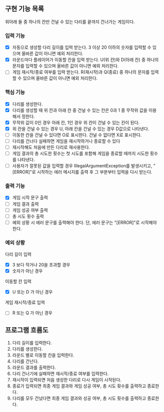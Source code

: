 ## 구현 기능 목록

위아래 둘 중 하나의 칸만 건널 수 있는 다리를 끝까지 건너가는 게임이다.

### 입력 기능

- [x] 자동으로 생성할 다리 길이를 입력 받는다. 3 이상 20 이하의 숫자를 입력할 수 있으며 올바른 값이 아니면 예외 처리한다.
- [x] 라운드마다 플레이어가 이동할 칸을 입력 받는다. U(위 칸)와 D(아래 칸) 중 하나의 문자를 입력할 수 있으며 올바른 값이 아니면 예외 처리한다.
- [ ] 게임 재시작/종료 여부를 입력 받는다. R(재시작)과 Q(종료) 중 하나의 문자를 입력할 수 있으며 올바른 값이 아니면 예외 처리한다.

### 핵심 기능

- [x] 다리를 생성한다.
- [x] 다리를 생성할 때 위 칸과 아래 칸 중 건널 수 있는 칸은 0과 1 중 무작위 값을 이용해서 정한다.
- [x] 무작위 값이 0인 경우 아래 칸, 1인 경우 위 칸이 건널 수 있는 칸이 된다.
- [x] 위 칸을 건널 수 있는 경우 U, 아래 칸을 건널 수 있는 경우 D값으로 나타낸다.
- [ ] 이동한 칸을 건널 수 있다면 O로 표시한다. 건널 수 없다면 X로 표시한다.
- [ ] 다리를 건너다 실패하면 게임을 재시작하거나 종료할 수 있다
- [ ] 재시작해도 처음에 만든 다리로 재사용한다.
- [ ] 게임 결과의 총 시도한 횟수는 첫 시도를 포함해 게임을 종료할 때까지 시도한 횟수를 나타낸다.
- [ ] 사용자가 잘못된 값을 입력할 경우 IllegalArgumentException를 발생시키고, "[ERROR]"로 시작하는 에러 메시지를 출력 후 그 부분부터 입력을 다시 받는다.

### 출력 기능

- [x] 게임 시작 문구 출력
- [ ] 게임 결과 출력
- [ ] 게임 성공 여부 출력
- [ ] 총 시도 횟수 출력
- [ ] 예외 상황 시 에러 문구를 출력해야 한다. 단, 에러 문구는 "[ERROR]"로 시작해야 한다.

### 예외 상황

다리 길이 입력

- [x] 3 보다 작거나 20을 초과할 경우
- [x] 숫자가 아닌 경우

이동할 칸 입력

- [x] U 또는 D 가 아닌 경우

게임 재시작/종료 입력

- [ ] R 또는 Q 가 아닌 경우

## 프로그램 흐름도

1. 다리 길이를 입력한다.
2. 다리를 생성한다.
3. 라운드 별로 이동할 칸을 입력한다.
4. 다리를 건넌다.
5. 라운드 결과를 출력한다.
6. 다리 건너기에 실패하면 재시작/종료 여부를 입력한다.
7. 재시작이 입력되면 처음 생성한 다리로 다시 게임이 시작된다.
8. 종료가 입력되면 최종 게임 결과와 게임 성공 여부, 총 시도 횟수를 출력하고 종료한다.
9. 다리를 모두 건넜다면 최종 게임 결과와 성공 여부, 총 시도 횟수를 출력하고 종료한다.
